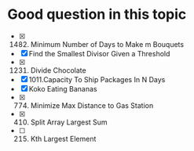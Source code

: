 # Good question in this topic 
- [x] 1482. Minimum Number of Days to Make m Bouquets
- [x] Find the Smallest Divisor Given a Threshold
- [x] 1231. Divide Chocolate
- [x] 1011.Capacity To Ship Packages In N Days 
- [x] Koko Eating Bananas
- [x] 774. Minimize Max Distance to Gas Station
- [x] 410. Split Array Largest Sum
- [ ] 215. Kth Largest Element 
